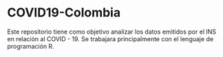 # COVID19-Colombia
Este repositorio tiene como objetivo analizar los datos emitidos por el INS en relación al COVID - 19. Se trabajara principalmente con el lenguaje de programación R. 
